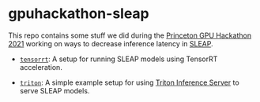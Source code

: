 # gpuhackathon-sleap

This repo contains some stuff we did during the [Princeton GPU Hackathon 2021](https://gpuhackathons.org/index.php/event/princeton-gpu-hackathon-2021) working on ways to decrease inference latency in [SLEAP](https://sleap.ai).


- [`tensorrt`](tensorrt/README.md): A setup for running SLEAP models using TensorRT acceleration.

- [`triton`](triton/README.md): A simple example setup for using [Triton Inference Server](https://github.com/triton-inference-server/server) to serve SLEAP models.
